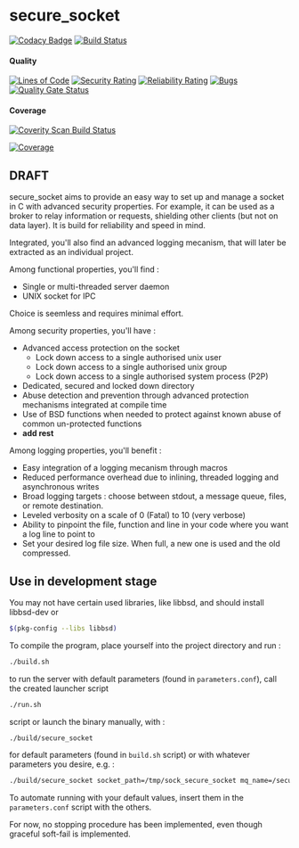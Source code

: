 # secure_socket



[![Codacy Badge](https://api.codacy.com/project/badge/Grade/41577c53b2444516a2f6dbc09af84cf0)](https://app.codacy.com/app/bytemare/secure_socket?utm_source=github.com&utm_medium=referral&utm_content=bytemare/secure_socket&utm_campaign=Badge_Grade_Dashboard)
[![Build Status](https://travis-ci.com/bytemare/secure_socket.svg?branch=master)](https://travis-ci.com/bytemare/secure_socket)  
<!---
![Badges](https://img.shields.io/badge/It%20has%20so%20many-badges-success.svg)
--->

#### Quality
[![Lines of Code](https://sonarcloud.io/api/project_badges/measure?project=bytemare_secure_socket&metric=ncloc)](https://sonarcloud.io/dashboard?id=bytemare_secure_socket)
[![Security Rating](https://sonarcloud.io/api/project_badges/measure?project=bytemare_secure_socket&metric=security_rating)](https://sonarcloud.io/dashboard?id=bytemare_secure_socket)
[![Reliability Rating](https://sonarcloud.io/api/project_badges/measure?project=bytemare_secure_socket&metric=reliability_rating)](https://sonarcloud.io/dashboard?id=bytemare_secure_socket)
[![Bugs](https://sonarcloud.io/api/project_badges/measure?project=bytemare_secure_socket&metric=bugs)](https://sonarcloud.io/dashboard?id=bytemare_secure_socket)
[![Quality Gate Status](https://sonarcloud.io/api/project_badges/measure?project=bytemare_secure_socket&metric=alert_status)](https://sonarcloud.io/dashboard?id=bytemare_secure_socket)

#### Coverage

<a href="https://scan.coverity.com/projects/bytemare-secure_socket">
  <img alt="Coverity Scan Build Status"
       src="https://scan.coverity.com/projects/18404/badge.svg"/>
</a>

[![Coverage](https://sonarcloud.io/api/project_badges/measure?project=bytemare_secure_socket&metric=coverage)](https://sonarcloud.io/dashboard?id=bytemare_secure_socket)



## DRAFT

secure_socket aims to provide an easy way to set up and manage a socket in C with advanced security properties.
For example, it can be used as a broker to relay information or requests, shielding other clients (but not on data layer).
It is build for reliability and speed in mind.

Integrated, you'll also find an advanced logging mecanism, that will later be extracted as an individual project.

Among functional properties, you'll find :

- Single or multi-threaded server daemon
- UNIX socket for IPC

Choice is seemless and requires minimal effort.

Among security properties, you'll have :

- Advanced access protection on the socket
  - Lock down access to a single authorised unix user
  - Lock down access to a single authorised unix group
  - Lock down access to a single authorised system process (P2P)
- Dedicated, secured and locked down directory
- Abuse detection and prevention through advanced protection mechanisms integrated at compile time
- Use of BSD functions when needed to protect against known abuse of common un-protected functions
- **add rest**

Among logging properties, you'll benefit :

- Easy integration of a logging mecanism through macros
- Reduced performance overhead due to inlining, threaded logging and asynchronous writes
- Broad logging targets : choose between stdout, a message queue, files, or remote destination.
- Leveled verbosity on a scale of 0 (Fatal) to 10 (very verbose)
- Ability to pinpoint the file, function and line in your code where you want a log line to point to
- Set your desired log file size. When full, a new one is used and the old compressed.

## Use in development stage

You may not have certain used libraries, like libbsd, and should install libbsd-dev or

```bash
$(pkg-config --libs libbsd)
```

To compile the program, place yourself into the project directory and run :

 ```bash
./build.sh
```

to run the server with default parameters (found in `parameters.conf`), call the created launcher script

 ```bash
./run.sh
```

script or launch the binary manually, with :

```bash
./build/secure_socket
```

for default parameters (found in `build.sh` script) or with whatever parameters you desire, e.g. :

```bash
./build/secure_socket socket_path=/tmp/sock_secure_socket mq_name=/secure_socket_MQ log_file=/home/secure_socket/log/secure_socket_logs domain=AF_UNIX protocol=SOCK_STREAM max_connections=200 socket_permissions=0770 authorised_peer_username=www-data
```

To automate running with your default values, insert them in the `parameters.conf` script with the others.

For now, no stopping procedure has been implemented, even though graceful soft-fail is implemented.
